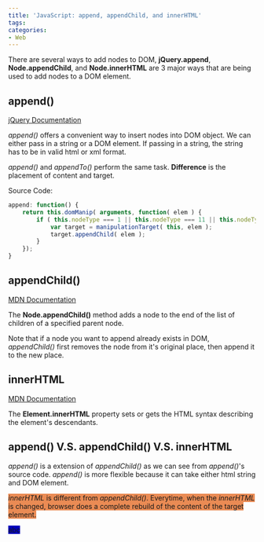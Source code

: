 ```yaml
---
title: 'JavaScript: append, appendChild, and innerHTML'
tags:
categories:
- Web
---
```


There are several ways to add nodes to DOM, **jQuery.append**, **Node.appendChild**, and **Node.innerHTML** are 3 major ways that are being used to add nodes to a DOM element.

## append()
[jQuery Documentation](http://api.jquery.com/append/)

*append()* offers a convenient way to insert nodes into DOM object. We can either pass in a string or a DOM element. If passing in a string, the string has to be in valid html or xml format.

*append()* and *appendTo()* perform the same task. **Difference** is the placement of content and target.

Source Code:
```js
append: function() {
    return this.domManip( arguments, function( elem ) {
        if ( this.nodeType === 1 || this.nodeType === 11 || this.nodeType === 9 ) {
            var target = manipulationTarget( this, elem );
            target.appendChild( elem );
        }
    });
}
```

## appendChild()
[MDN Documentation](https://developer.mozilla.org/en-US/docs/Web/API/Node/appendChild)

The **Node.appendChild()** method adds a node to the end of the list of children of a specified parent node.

Note that if a node you want to append already exists in DOM, *appendChild()* first removes the node from it's original place, then append it to the new place.

## innerHTML
[MDN Documentation](https://developer.mozilla.org/en-US/docs/Web/API/Element/innerHTML)

The **Element.innerHTML** property sets or gets the HTML syntax describing the element's descendants.

## append() V.S. appendChild() V.S. innerHTML
*append()* is a extension of *appendChild()* as we can see from *append()*'s source code. *append()* is more flexible because it can take either html string and DOM element. 

<span style="background-color:#ea8b54">*innerHTML* is different from *appendChild()*. Everytime, when the *innerHTML* is changed, browser does a complete rebuild of the content of the target element.</span>

<span style="background-color:#0000bb">abc</span>